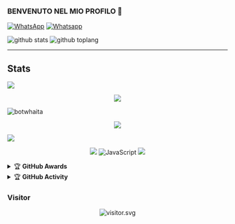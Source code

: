 ### BENVENUTO NEL MIO PROFILO 👋
<a href="https://wa.me/393518398856" target="_blank"><img src="https://img.shields.io/badge/Whatsapp-%808080.svg?&style=flat-square&logo=Whatsapp&logoColor=white" alt="WhatsApp"></a>
<a href="https://chat.whatsapp.com/BkkpEpAa4DlDWf8nF4qogl" target="_blank"><img src="https://img.shields.io/badge/Grupo-%808080.svg?&style=flat-square&logo=whatsapp&logoColor=white" alt="Whatsapp"></a>


![github stats](https://github-readme-stats.vercel.app/api?username=Fabri115&show_icons=true&theme=chartreuse-dark)
![github toplang](https://github-readme-stats.vercel.app/api/top-langs/?username=Fabri115&layout=compact&theme=chartreuse-dark)


-----

## Stats
![](https://github-profile-summary-cards.vercel.app/api/cards/profile-details?username=botwhaita&theme=monokai)
<p align="center"><a href="https://github.com/botwhaita"><img src="https://github-readme-stats.vercel.app/api?username=botwhaita&show_icons=true&theme=radical"></a></p>
<p><img align="center" src="https://github-readme-streak-stats.herokuapp.com/?user=botwhaita&theme=dark" alt="botwhaita" /></p>
<p align="center"><a href="https://github.com/botwhaita"><img src="https://github-readme-stats.vercel.app/api/top-langs/?username=botwhaita&theme=radical&layout=compact"></a></p> 
<img src="https://github-readme-stats.vercel.app/api/top-langs/?username=botwhaita&theme=vue">


<p align="center">
    <img src="https://img.shields.io/badge/OS-Windows-blue?&logo=Windows" />
    <img alt="JavaScript" src="https://img.shields.io/badge/javascript%20-%23323330.svg?&style=for-the-badge&logo=javascript&logoColor=%23F7DF1E"/>
    <img src="https://img.shields.io/badge/Text%20Editor-Visual%20Studio%20Code-blue?&logo=visual%20studio%20code&logoColor=blue" />
</hal>
<details>
    <summary>&#127942 <b>GitHub Awards</b></summary><br/>

![Github Trophy](https://github-profile-trophy.vercel.app/?username=Fabri115)

</details>

<details>
    <summary>&#127942 <b>GitHub Activity</b></summary><br/>

![Metrics](https://metrics.lecoq.io/Fabri115?)
</details> 


<h3 align="left">Visitor</h3>
<p align="center">
<img src="https://count.caliphdev.my.id/get/@Fabri115?theme=rule34" alt="visitor.svg">
</p>
